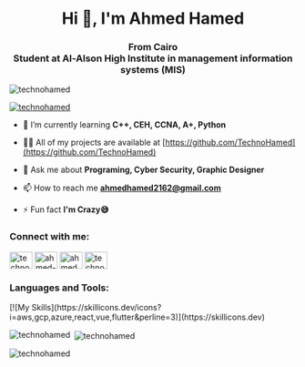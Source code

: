 <h1 align="center">Hi 👋, I'm Ahmed Hamed</h1>
<h3 align="center">From Cairo </br>Student at Al-Alson High Institute in management information systems (MIS)</h3>

<p align="left"> <img src="https://komarev.com/ghpvc/?username=technohamed&label=Profile%20views&color=0e75b6&style=flat" alt="technohamed" /> </p>

<p align="left"> <a href="https://github.com/ryo-ma/github-profile-trophy"><img src="https://github-profile-trophy.vercel.app/?username=technohamed" alt="technohamed" /></a> </p>

- 🌱 I’m currently learning **C++, CEH, CCNA, A+, Python**

- 👨‍💻 All of my projects are available at [https://github.com/TechnoHamed](https://github.com/TechnoHamed)

- 💬 Ask me about **Programing, Cyber Security, Graphic Designer**

- 📫 How to reach me **ahmedhamed2162@gmail.com**

- ⚡ Fun fact **I'm Crazy😅**

<h3 align="left">Connect with me:</h3>
<p align="left">
<a href="https://codepen.io/technohamed" target="blank"><img align="center" src="https://raw.githubusercontent.com/rahuldkjain/github-profile-readme-generator/master/src/images/icons/Social/codepen.svg" alt="technohamed" height="30" width="40" /></a>
<a href="https://linkedin.com/in/ahmed-hamed665/" target="blank"><img align="center" src="https://raw.githubusercontent.com/rahuldkjain/github-profile-readme-generator/master/src/images/icons/Social/linked-in-alt.svg" alt="ahmed-hamed665/" height="30" width="40" /></a>
<a href="https://fb.com/ahmed.hamed.0010" target="blank"><img align="center" src="https://raw.githubusercontent.com/rahuldkjain/github-profile-readme-generator/master/src/images/icons/Social/facebook.svg" alt="ahmed.hamed.0010" height="30" width="40" /></a>
<a href="https://www.youtube.com/c/technohamed" target="blank"><img align="center" src="https://raw.githubusercontent.com/rahuldkjain/github-profile-readme-generator/master/src/images/icons/Social/youtube.svg" alt="technohamed" height="30" width="40" /></a>
</p>

<h3 align="left">Languages and Tools:</h3>
[![My Skills](https://skillicons.dev/icons?i=aws,gcp,azure,react,vue,flutter&perline=3)](https://skillicons.dev)

<p><img align="left" src="https://github-readme-stats.vercel.app/api/top-langs?username=technohamed&show_icons=true&locale=en&layout=compact" alt="technohamed" /></p>

<p>&nbsp;<img align="center" src="https://github-readme-stats.vercel.app/api?username=technohamed&show_icons=true&locale=en" alt="technohamed" /></p>

<p><img align="center" src="https://github-readme-streak-stats.herokuapp.com/?user=technohamed&" alt="technohamed" /></p>
